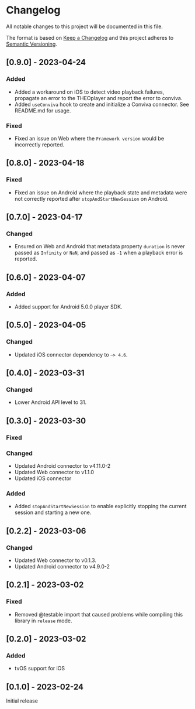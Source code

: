 # Changelog

All notable changes to this project will be documented in this file.

The format is based on [Keep a Changelog](http://keepachangelog.com/en/1.0.0/)
and this project adheres to [Semantic Versioning](http://semver.org/spec/v2.0.0.html).

## [0.9.0] - 2023-04-24

### Added

- Added a workaround on iOS to detect video playback failures, propagate an error to the THEOplayer and report the error to conviva.
- Added `useConviva` hook to create and initialize a Conviva connector. See README.md for usage.

### Fixed

- Fixed an issue on Web where the `Framework version` would be incorrectly reported.

## [0.8.0] - 2023-04-18

### Fixed

- Fixed an issue on Android where the playback state and metadata were not correctly reported after `stopAndStartNewSession` on Android.

## [0.7.0] - 2023-04-17

### Changed

- Ensured on Web and Android that metadata property `duration` is never passed as `Infinity` or `NaN`, and passed as `-1` when a playback error is reported.

## [0.6.0] - 2023-04-07

### Added

- Added support for Android 5.0.0 player SDK.

## [0.5.0] - 2023-04-05

### Changed

- Updated iOS connector dependency to `~> 4.6`.

## [0.4.0] - 2023-03-31

### Changed

- Lower Android API level to 31.

## [0.3.0] - 2023-03-30

### Fixed

### Changed

- Updated Android connector to v4.11.0-2
- Updated Web connector to v1.1.0
- Updated iOS connector

### Added

- Added `stopAndStartNewSession` to enable explicitly stopping the current session and starting a new one.

## [0.2.2] - 2023-03-06

### Changed

- Updated Web connector to v0.1.3.
- Updated Android connector to v4.9.0-2

## [0.2.1] - 2023-03-02

### Fixed

- Removed @testable import that caused problems while compiling this library in `release` mode.

## [0.2.0] - 2023-03-02

### Added

- tvOS support for iOS


## [0.1.0] - 2023-02-24

Initial release
